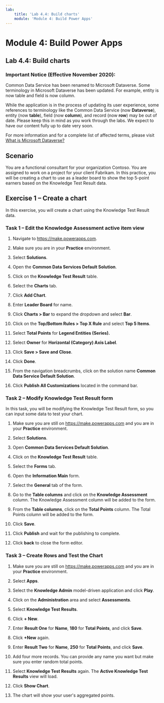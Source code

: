 ```yaml
---
lab:
    title: 'Lab 4.4: Build charts'
    module: 'Module 4: Build Power Apps'
---
```


Module 4: Build Power Apps
============================================

## Lab 4.4: Build charts

### Important Notice (Effective November 2020):
Common Data Service has been renamed to Microsoft Dataverse. Some terminology in Microsoft Dataverse has been updated. For example, entity is now table and field is now column. 

While the application is in the process of updating its user experience, some references to terminology like the Common Data Service (now **Dataverse**), entity (now **table**), field (now **column**), and record (now **row**) may be out of date. Please keep this in mind as you work through the labs. We expect to have our content fully up to date very soon. 

For more information and for a complete list of affected terms, please visit [What is Microsoft Dataverse?](https://docs.microsoft.com/en-us/powerapps/maker/common-data-service/data-platform-intro#terminology-updates)

Scenario
--------

You are a functional consultant for your organization Contoso. You are assigned
to work on a project for your client Fabrikam. In this practice,
you will be creating a chart to use as a leader board to show the top 5-point
earners based on the Knowledge Test Result data.

## Exercise 1 – Create a chart

In this exercise, you will create a chart using the Knowledge Test Result data.

### Task 1 – Edit the Knowledge Assessment active item view

1.  Navigate to <https://make.powerapps.com>.

2.  Make sure you are in your **Practice** environment.

3.  Select **Solutions**.

4.  Open the **Common Data Services Default Solution**.

5.  Click on the **Knowledge Test Result** table.

6.  Select the **Charts** tab.

7.  Click **Add Chart**.

8.  Enter **Leader Board** for name.

9.  Click **Charts \> Bar** to expand the dropdown and select **Bar**.

10. Click on the **Top/Bottom Rules \> Top X Rule** and select **Top 5 Items**.

11. Select **Total Points** for **Legend Entities (Series).**

12. Select **Owner** for **Horizontal (Category) Axis Label**.

13. Click **Save \> Save and Close**.

14. Click **Done**.

15. From the navigation breadcrumbs, click on the solution name **Common Data
    Service Default Solution**.

16. Click **Publish All Customizations** located in the command bar.

### Task 2 – Modify Knowledge Test Result form

In this task, you will be modifying the Knowledge Test Result form, so you can
input some data to test your chart.

1.  Make sure you are still on <https://make.powerapps.com> and you are in your
    **Practice** environment.

2.  Select **Solutions**.

3.  Open **Common Data Services Default Solution**.

4.  Click on the **Knowledge Test Result** table.

5.  Select the **Forms** tab.

6.  Open the **Information Main** form.

7.  Select the **General** tab of the form.

8.  Go to the **Table columns** and click on the **Knowledge Assessment**
    column. The Knowledge Assessment column will be added to the form.

9.  From the **Table columns**, click on the **Total Points** column. The Total
    Points column will be added to the form.

10. Click **Save**.

11. Click **Publish** and wait for the publishing to complete.

12. Click **back** to close the form editor.

### Task 3 – Create Rows and Test the Chart

1.  Make sure you are still on <https://make.powerapps.com> and you are in your
    **Practice** environment.

2.  Select **Apps**.

3.  Select the **Knowledge Admin** model-driven application and click **Play**.

4.  Click on the **Administration** area and select **Assessments**.

5.  Select **Knowledge Test Results**.

6.  Click **+ New**.

7.  Enter **Result One** for **Name**, **180** for **Total Points**, and click
    **Save**.

8.  Click **+New** again.

9.  Enter **Result Two** for **Name**, **250** for **Total Points**, and click
    **Save**.

10. Add four more records. You can provide any name you want but make sure you
    enter random total points.

11. Select **Knowledge Test Results** again. The **Active Knowledge Test
    Results** view will load.

12. Click **Show Chart**.

13. The chart will show your user's aggregated points.
